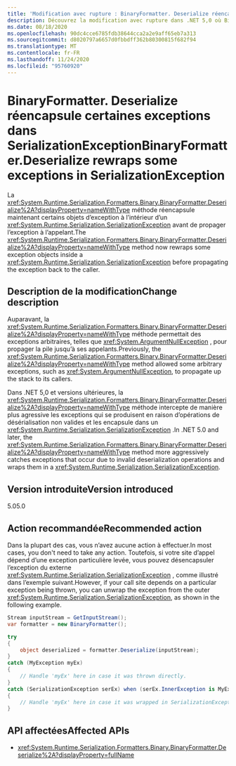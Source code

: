 ```yaml
---
title: 'Modification avec rupture : BinaryFormatter. Deserialize réencapsule certaines exceptions'
description: Découvrez la modification avec rupture dans .NET 5,0 où BinaryFormatter. Deserialize réencapsule certains objets d’exception à l’intérieur d’un SerializationException.
ms.date: 08/18/2020
ms.openlocfilehash: 90dc4cce6785fdb38644cca2a2e9aff65eb7a313
ms.sourcegitcommit: d8020797a6657d0fbbdff362b80300815f682f94
ms.translationtype: MT
ms.contentlocale: fr-FR
ms.lasthandoff: 11/24/2020
ms.locfileid: "95760920"
---
```

# <a name="binaryformatterdeserialize-rewraps-some-exceptions-in-serializationexception"></a><span data-ttu-id="9ebc4-103">BinaryFormatter. Deserialize réencapsule certaines exceptions dans SerializationException</span><span class="sxs-lookup"><span data-stu-id="9ebc4-103">BinaryFormatter.Deserialize rewraps some exceptions in SerializationException</span></span>

<span data-ttu-id="9ebc4-104">La <xref:System.Runtime.Serialization.Formatters.Binary.BinaryFormatter.Deserialize%2A?displayProperty=nameWithType> méthode réencapsule maintenant certains objets d’exception à l’intérieur d’un <xref:System.Runtime.Serialization.SerializationException> avant de propager l’exception à l’appelant.</span><span class="sxs-lookup"><span data-stu-id="9ebc4-104">The <xref:System.Runtime.Serialization.Formatters.Binary.BinaryFormatter.Deserialize%2A?displayProperty=nameWithType> method now rewraps some exception objects inside a <xref:System.Runtime.Serialization.SerializationException> before propagating the exception back to the caller.</span></span>

## <a name="change-description"></a><span data-ttu-id="9ebc4-105">Description de la modification</span><span class="sxs-lookup"><span data-stu-id="9ebc4-105">Change description</span></span>

<span data-ttu-id="9ebc4-106">Auparavant, la <xref:System.Runtime.Serialization.Formatters.Binary.BinaryFormatter.Deserialize%2A?displayProperty=nameWithType> méthode permettait des exceptions arbitraires, telles que <xref:System.ArgumentNullException> , pour propager la pile jusqu’à ses appelants.</span><span class="sxs-lookup"><span data-stu-id="9ebc4-106">Previously, the <xref:System.Runtime.Serialization.Formatters.Binary.BinaryFormatter.Deserialize%2A?displayProperty=nameWithType> method allowed some arbitrary exceptions, such as <xref:System.ArgumentNullException>, to propagate up the stack to its callers.</span></span>

<span data-ttu-id="9ebc4-107">Dans .NET 5,0 et versions ultérieures, la <xref:System.Runtime.Serialization.Formatters.Binary.BinaryFormatter.Deserialize%2A?displayProperty=nameWithType> méthode intercepte de manière plus agressive les exceptions qui se produisent en raison d’opérations de désérialisation non valides et les encapsule dans un <xref:System.Runtime.Serialization.SerializationException> .</span><span class="sxs-lookup"><span data-stu-id="9ebc4-107">In .NET 5.0 and later, the <xref:System.Runtime.Serialization.Formatters.Binary.BinaryFormatter.Deserialize%2A?displayProperty=nameWithType> method more aggressively catches exceptions that occur due to invalid deserialization operations and wraps them in a <xref:System.Runtime.Serialization.SerializationException>.</span></span>

## <a name="version-introduced"></a><span data-ttu-id="9ebc4-108">Version introduite</span><span class="sxs-lookup"><span data-stu-id="9ebc4-108">Version introduced</span></span>

<span data-ttu-id="9ebc4-109">5.0</span><span class="sxs-lookup"><span data-stu-id="9ebc4-109">5.0</span></span>

## <a name="recommended-action"></a><span data-ttu-id="9ebc4-110">Action recommandée</span><span class="sxs-lookup"><span data-stu-id="9ebc4-110">Recommended action</span></span>

<span data-ttu-id="9ebc4-111">Dans la plupart des cas, vous n’avez aucune action à effectuer.</span><span class="sxs-lookup"><span data-stu-id="9ebc4-111">In most cases, you don't need to take any action.</span></span> <span data-ttu-id="9ebc4-112">Toutefois, si votre site d’appel dépend d’une exception particulière levée, vous pouvez désencapsuler l’exception du externe <xref:System.Runtime.Serialization.SerializationException> , comme illustré dans l’exemple suivant.</span><span class="sxs-lookup"><span data-stu-id="9ebc4-112">However, if your call site depends on a particular exception being thrown, you can unwrap the exception from the outer <xref:System.Runtime.Serialization.SerializationException>, as shown in the following example.</span></span>

```csharp
Stream inputStream = GetInputStream();
var formatter = new BinaryFormatter();

try
{
    object deserialized = formatter.Deserialize(inputStream);
}
catch (MyException myEx)
{
    // Handle 'myEx' here in case it was thrown directly.
}
catch (SerializationException serEx) when (serEx.InnerException is MyException myEx)
{
    // Handle 'myEx' here in case it was wrapped in SerializationException.
}
```

## <a name="affected-apis"></a><span data-ttu-id="9ebc4-113">API affectées</span><span class="sxs-lookup"><span data-stu-id="9ebc4-113">Affected APIs</span></span>

- <xref:System.Runtime.Serialization.Formatters.Binary.BinaryFormatter.Deserialize%2A?displayProperty=fullName>

<!--

### Affected APIs

- `Overload:System.Runtime.Serialization.Formatters.Binary.BinaryFormatter.Deserialize`

### Category

Serialization

-->
